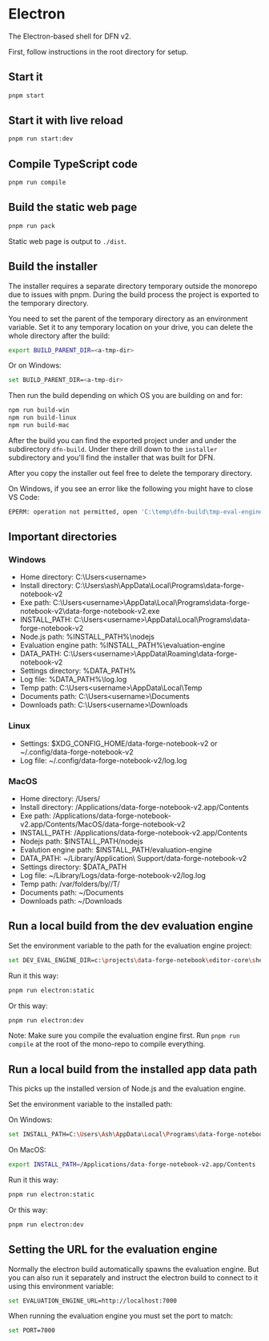 # Electron

The Electron-based shell for DFN v2.

First, follow instructions in the root directory for setup.

## Start it

```bash
pnpm start
```

## Start it with live reload

```bash
pnpm run start:dev
```

## Compile TypeScript code

```bash
pnpm run compile
```

## Build the static web page

```bash
pnpm run pack
```

Static web page is output to `./dist`.

## Build the installer

The installer requires a separate directory temporary outside the monorepo due to issues with pnpm. During the build process the project is exported to the temporary directory.

You need to set the parent of the temporary directory as an environment variable. Set it to any temporary location on your drive, you can delete the whole directory after the build:

```bash
export BUILD_PARENT_DIR=<a-tmp-dir>
```

Or on Windows:

```bash
set BUILD_PARENT_DIR=<a-tmp-dir>
```

Then run the build depending on which OS you are building on and for:

```bash
npm run build-win
npm run build-linux
npm run build-mac
```

After the build you can find the exported project under <a-tmp-dir> and under the subdirectory `dfn-build`. Under there drill down to the `installer` subdirectory and you'll find the installer that was built for DFN.

After you copy the installer out feel free to delete the temporary directory.

On Windows, if you see an error like the following you might have to close VS Code: 

```bash
EPERM: operation not permitted, open 'C:\temp\dfn-build\tmp-eval-engine\node_modules\.bin\upgrade-blueprint-2.0.0-rename'
```

## Important directories

### Windows

- Home directory: C:\Users\<username>
- Install directory: C:\Users\ash\AppData\Local\Programs\data-forge-notebook-v2
- Exe path: C:\Users\<username>\AppData\Local\Programs\data-forge-notebook-v2\data-forge-notebook-v2.exe
- INSTALL_PATH: C:\Users\<username>\AppData\Local\Programs\data-forge-notebook-v2
- Node.js path: %INSTALL_PATH%\nodejs
- Evaluation engine path: %INSTALL_PATH%\evaluation-engine
- DATA_PATH: C:\Users\<username>\AppData\Roaming\data-forge-notebook-v2
- Settings directory: %DATA_PATH%
- Log file: %DATA_PATH%\log.log
- Temp path: C:\Users\<username>\AppData\Local\Temp
- Documents path: C:\Users\<username>\Documents
- Downloads path: C:\Users\<username>\Downloads

### Linux

- Settings: $XDG_CONFIG_HOME/data-forge-notebook-v2 or ~/.config/data-forge-notebook-v2
- Log file: ~/.config/data-forge-notebook-v2/log.log


### MacOS 

- Home directory: /Users/<username>
- Install directory: /Applications/data-forge-notebook-v2.app/Contents
- Exe path: /Applications/data-forge-notebook-v2.app/Contents/MacOS/data-forge-notebook-v2
- INSTALL_PATH: /Applications/data-forge-notebook-v2.app/Contents
- Nodejs path: $INSTALL_PATH/nodejs
- Evalution engine path: $INSTALL_PATH/evaluation-engine
- DATA_PATH: ~/Library/Application\ Support/data-forge-notebook-v2
- Settings directory: $DATA_PATH
- Log file: ~/Library/Logs/data-forge-notebook-v2/log.log
- Temp path: /var/folders/by/<guid>/T/
- Documents path: ~/Documents
- Downloads path: ~/Downloads

## Run a local build from the dev evaluation engine

Set the environment variable to the path for the evaluation engine project:

```bash
set DEV_EVAL_ENGINE_DIR=c:\projects\data-forge-notebook\editor-core\shells\evaluation-engine
```

Run it this way:

``` bash
pnpm run electron:static
```

Or this way:

```bash
pnpm run electron:dev
```

Note: Make sure you compile the evaluation engine first. Run `pnpm run compile` at the root of the mono-repo to compile everything.

## Run a local build from the installed app data path

This picks up the installed version of Node.js and the evaluation engine.

Set the environment variable to the installed path:

On Windows:

```bash
set INSTALL_PATH=C:\Users\Ash\AppData\Local\Programs\data-forge-notebook-v2
```

On MacOS:

```bash
export INSTALL_PATH=/Applications/data-forge-notebook-v2.app/Contents
```

Run it this way:

``` bash
pnpm run electron:static
```

Or this way:

```bash
pnpm run electron:dev
```


## Setting the URL for the evaluation engine

Normally the electron build automatically spawns the evaluation engine. But you can also run it separately and instruct the electron build to connect to it using this environment variable:

```bash
set EVALUATION_ENGINE_URL=http://localhost:7000
```

When running the evaluation engine you must set the port to match:

```bash
set PORT=7000
```

